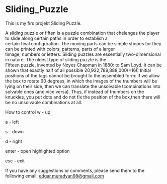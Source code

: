 # Sliding_Puzzle
 This is my firs projekt Sliding Puzzle.
 
 A sliding puzzle or fiften is a puzzle combination that chelenges the player to slide along certain paths  in order to  establish a  
 certain final configuration. The moving parts can be simple shopes tor they can be printed with colors, patterns, parts of a larger                                
 timage, numbers or letters. Sliding puzzles are essentially two-dimensional in nature. The oldest type of sliding puzzle is the  
 Fifteen puzzle, invented by Noyes Chapman in 1880: to Sam Loyd. 
   It can be shown that exactly half of all possible 20,922,789,888,000(=16!) Initial positions of the tags cannot be brought to the 
 assembled form: If we allow the box to rotate 90 degrees, in which the images of the tnumbers will be lying on their side, then we can translate the unsolvable
 tcombinations into solvable ones (and vice versa). Thus, if instead of tnumbers on the knuckles, you put dots and do not fix the position of the box,then there will be no unsolvable combinations at all.
 
 How to control
w - up

a - left

s - down

d - right

enter - open highlighted option

esc - exit
 
 If you have any suggestions or comments, please send them to the following email: edgar.muradyan98@gmail.com
 

